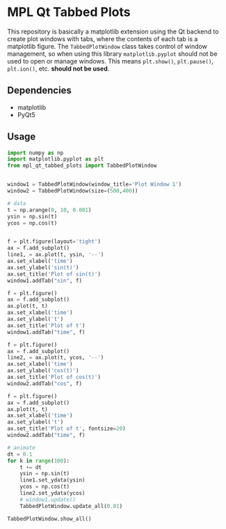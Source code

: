 # MPL Qt Tabbed Plots

This repository is basically a matplotlib extension using the Qt backend to create plot windows with tabs, where the contents of each tab is a matplotlib figure.
The `TabbedPlotWindow` class takes control of window management, so when using this library `matplotlib.pyplot` should not be used to open or manage windows.
This means `plt.show()`, `plt.pause()`, `plt.ion()`, etc. **should not be used**.

## Dependencies

- matplotlib
- PyQt5

## Usage

```python
import numpy as np
import matplotlib.pyplot as plt
from mpl_qt_tabbed_plots import TabbedPlotWindow


window1 = TabbedPlotWindow(window_title='Plot Window 1')
window2 = TabbedPlotWindow(size=(500,400))

# data
t = np.arange(0, 10, 0.001)
ysin = np.sin(t)
ycos = np.cos(t)


f = plt.figure(layout='tight')
ax = f.add_subplot()
line1, = ax.plot(t, ysin, '--')
ax.set_xlabel('time')
ax.set_ylabel('sin(t)')
ax.set_title('Plot of sin(t)')
window1.addTab("sin", f)

f = plt.figure()
ax = f.add_subplot()
ax.plot(t, t)
ax.set_xlabel('time')
ax.set_ylabel('t')
ax.set_title('Plot of t')
window1.addTab("time", f)

f = plt.figure()
ax = f.add_subplot()
line2, = ax.plot(t, ycos, '--')
ax.set_xlabel('time')
ax.set_ylabel('cos(t)')
ax.set_title('Plot of cos(t)')
window2.addTab("cos", f)

f = plt.figure()
ax = f.add_subplot()
ax.plot(t, t)
ax.set_xlabel('time')
ax.set_ylabel('t')
ax.set_title('Plot of t', fontsize=20)
window2.addTab("time", f)

# animate
dt = 0.1
for k in range(100):
    t += dt
    ysin = np.sin(t)
    line1.set_ydata(ysin)
    ycos = np.cos(t)
    line2.set_ydata(ycos)
    # window1.update()
    TabbedPlotWindow.update_all(0.01)

TabbedPlotWindow.show_all()
```
